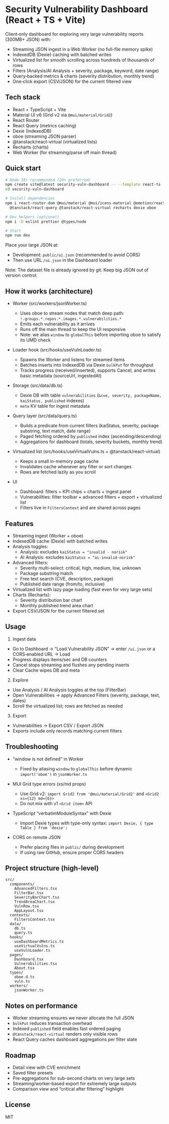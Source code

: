 # Security Vulnerability Dashboard (React + TS + Vite)

Client‑only dashboard for exploring very large vulnerability reports (300MB+ JSON) with:

- Streaming JSON ingest in a Web Worker (no full-file memory spike)
- IndexedDB (Dexie) caching with batched writes
- Virtualized list for smooth scrolling across hundreds of thousands of rows
- Filters (Analysis/AI Analysis + severity, package, keyword, date range)
- Query‑backed metrics & charts (severity distribution, monthly trend)
- One‑click export (CSV/JSON) for the current filtered view

## Tech stack

- React + TypeScript + Vite
- Material UI v6 (Grid v2 via `@mui/material/Grid2`)
- React Router
- React Query (metrics caching)
- Dexie (IndexedDB)
- oboe (streaming JSON parser)
- @tanstack/react-virtual (virtualized lists)
- Recharts (charts)
- Web Worker (for streaming/parse off main thread)

## Quick start

```bash
# Node 18+ recommended (20+ preferred)
npm create vite@latest security-vuln-dashboard -- --template react-ts
cd security-vuln-dashboard

# Install dependencies
npm i react-router-dom @mui/material @mui/icons-material @emotion/react @emotion/styled \
  @tanstack/react-query @tanstack/react-virtual recharts dexie oboe

# Dev helpers (optional)
npm i -D eslint prettier @types/node

# Start
npm run dev
```

Place your large JSON at:

- Development: `public/ui.json` (recommended to avoid CORS)
- Then use URL `/ui.json` in the Dashboard loader

Note: The dataset file is already ignored by git. Keep big JSON out of version control.

## How it works (architecture)

- Worker (src/workers/jsonWorker.ts)
  - Uses oboe to stream nodes that match deep path: `!.groups.*.repos.*.images.*.vulnerabilities.*`
  - Emits each vulnerability as it arrives
  - Runs off the main thread to keep the UI responsive
  - Note: we alias `window` to `globalThis` before importing oboe to satisfy its UMD check

- Loader hook (src/hooks/useVulnLoader.ts)
  - Spawns the Worker and listens for streamed items
  - Batches inserts into IndexedDB via Dexie `bulkPut` for throughput
  - Tracks progress (received/inserted), supports Cancel, and writes basic metadata (sourceUrl, ingestedAt)

- Storage (src/data/db.ts)
  - Dexie DB with table `vulnerabilities` (`&cve, severity, packageName, kaiStatus, published` indexes)
  - `meta` KV table for ingest metadata

- Query layer (src/data/query.ts)
  - Builds a predicate from current filters (kaiStatus, severity, package substring, text match, date range)
  - Paged fetching ordered by `published` index (ascending/descending)
  - Aggregations for dashboard (totals, severity buckets, monthly trend)

- Virtualized list (src/hooks/useVirtualVulns.ts + @tanstack/react-virtual)
  - Keeps a small in-memory page cache
  - Invalidates cache whenever any filter or sort changes
  - Rows are fetched lazily as you scroll

- UI
  - Dashboard: filters + KPI chips + charts + ingest panel
  - Vulnerabilities: filter toolbar + advanced filters + export + virtualized list
  - Filters live in `FiltersContext` and are shared across pages

## Features

- Streaming ingest (Worker + oboe)
- IndexedDB cache (Dexie) with batched writes
- Analysis toggles:
  - Analysis: excludes `kaiStatus = "invalid - norisk"`
  - AI Analysis: excludes `kaiStatus = "ai-invalid-norisk"`
- Advanced filters:
  - Severity multi-select: critical, high, medium, low, unknown
  - Package substring match
  - Free text search (CVE, description, package)
  - Published date range (from/to, inclusive)
- Virtualized list with lazy page loading (fast even for very large sets)
- Charts (Recharts):
  - Severity distribution bar chart
  - Monthly published trend area chart
- Export CSV/JSON for the current filtered set

## Usage

1. Ingest data

- Go to Dashboard → “Load Vulnerability JSON” → enter `/ui.json` or a CORS‑enabled URL → Load
- Progress displays items/sec and DB counters
- Cancel stops streaming and flushes any pending inserts
- Clear Cache wipes DB and meta

2. Explore

- Use Analysis / AI Analysis toggles at the top (FilterBar)
- Open Vulnerabilities → apply Advanced Filters (severity, package, text, dates)
- Scroll the virtualized list; rows are fetched as needed

3. Export

- Vulnerabilities → Export CSV / Export JSON
- Exports include only records matching current filters

## Troubleshooting

- “window is not defined” in Worker
  - Fixed by aliasing `window` to `globalThis` before dynamic `import('oboe')` in `jsonWorker.ts`

- MUI Grid type errors (xs/md props)
  - Use Grid v2: `import Grid2 from '@mui/material/Grid2'` and `<Grid2 xs={12} md={6}>`
  - Do not mix with v1 `<Grid item>` API

- TypeScript “verbatimModuleSyntax” with Dexie
  - Import Dexie types with type-only syntax: `import Dexie, { type Table } from 'dexie';`

- CORS on remote JSON
  - Prefer placing files in `public/` during development
  - If using raw GitHub, ensure proper CORS headers

## Project structure (high-level)

```
src/
  components/
    AdvancedFilters.tsx
    FilterBar.tsx
    SeverityBarChart.tsx
    TrendAreaChart.tsx
    VulnRow.tsx
    AppLayout.tsx
  contexts/
    FiltersContext.tsx
  data/
    db.ts
    query.ts
  hooks/
    useDashboardMetrics.ts
    useVirtualVulns.ts
    useVulnLoader.ts
  pages/
    Dashboard.tsx
    Vulnerabilities.tsx
    About.tsx
  types/
    oboe.d.ts
    vuln.ts
  workers/
    jsonWorker.ts
```

## Notes on performance

- Worker streaming ensures we never allocate the full JSON
- `bulkPut` reduces transaction overhead
- Indexed `published` field enables fast ordered paging
- `@tanstack/react-virtual` renders only visible rows
- React Query caches dashboard aggregations per filter state

## Roadmap

- Detail view with CVE enrichment
- Saved filter presets
- Pre-aggregations for sub-second charts on very large sets
- Streaming/worker‑based export for extremely large outputs
- Comparison view and “critical after filtering” highlight

## License

MIT
